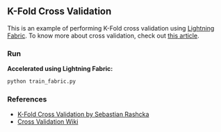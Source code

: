 ## K-Fold Cross Validation

This is an example of performing K-Fold cross validation using [Lightning Fabric](https://pytorch-lightning.readthedocs.io/en/latest/fabric/fabric.html). To know more about cross validation, check out [this article](https://sebastianraschka.com/blog/2016/model-evaluation-selection-part3.html#introduction-to-k-fold-cross-validation).

### Run

**Accelerated using Lightning Fabric:**

```bash
python train_fabric.py
```

### References

- [K-Fold Cross Validation by Sebastian Rashcka](https://sebastianraschka.com/blog/2016/model-evaluation-selection-part3.html#introduction-to-k-fold-cross-validation)
- [Cross Validation Wiki](<https://en.wikipedia.org/wiki/Cross-validation_(statistics)#k-fold_cross-validation>)
